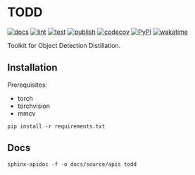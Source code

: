 # TODD

[![docs](https://readthedocs.org/projects/toddai/badge/?version=latest)](https://toddai.readthedocs.io/en/latest/?badge=latest)
[![lint](https://github.com/LutingWang/todd/actions/workflows/lint.yaml/badge.svg)](https://github.com/LutingWang/todd/actions/workflows/lint.yaml)
[![test](https://github.com/LutingWang/todd/actions/workflows/test.yaml/badge.svg)](https://github.com/LutingWang/todd/actions/workflows/test.yaml)
[![publish](https://github.com/LutingWang/todd/actions/workflows/publish.yaml/badge.svg)](https://github.com/LutingWang/todd/actions/workflows/publish.yaml)
[![codecov](https://codecov.io/gh/LutingWang/todd/branch/master/graph/badge.svg?token=BHDPCKVM1T)](https://codecov.io/gh/LutingWang/todd)
[![PyPI](https://img.shields.io/pypi/v/todd_ai)](https://pypi.org/project/todd-ai/)
[![wakatime](https://wakatime.com/badge/github/LutingWang/todd.svg)](https://wakatime.com/badge/github/LutingWang/todd)

Toolkit for Object Detection Distillation.

## Installation

Prerequisites:
- torch
- torchvision
- mmcv

```shell
pip install -r requirements.txt
```

## Docs

```shell
sphinx-apidoc -f -o docs/source/apis todd
```

